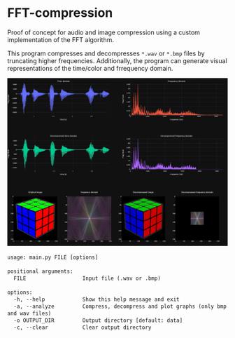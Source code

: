 # FFT-compression
Proof of concept for audio and image compression using a custom implementation of the FFT algorithm.

This program compresses and decompresses `*.wav` or `*.bmp` files by truncating higher frequencies.
Additionally, the program can generate visual representations of the time/color and frrequency domain. 

![Analysis output](/compression.png)

```
usage: main.py FILE [options]
                                                                                                    
positional arguments:                                                                               
  FILE                  Input file (.wav or .bmp)                                                   
  
options:                                                                                            
  -h, --help            Show this help message and exit                                             
  -a, --analyze         Compress, decompress and plot graphs (only bmp and wav files)     
  -o OUTPUT_DIR         Output directory [default: data]
  -c, --clear           Clear output directory
```
